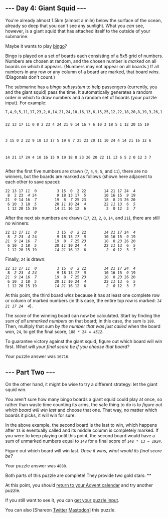 <main>
<article class="day-desc"><h2>--- Day 4: Giant Squid ---</h2><p>You're already almost 1.5km (almost a mile) below the surface of the ocean, already so deep that you can't see any sunlight. What you <em>can</em> see, however, is a giant squid that has attached itself to the outside of your submarine.</p>
<p>Maybe it wants to play <a href="https://en.wikipedia.org/wiki/Bingo_(American_version)" target="_blank">bingo</a>?</p>
<p>Bingo is played on a set of boards each consisting of a 5x5 grid of numbers. Numbers are chosen at random, and the chosen number is <em>marked</em> on all boards on which it appears. (Numbers may not appear on all boards.) If all numbers in any row or any column of a board are marked, that board <em>wins</em>. (Diagonals don't count.)</p>
<p>The submarine has a <em>bingo subsystem</em> to help passengers (currently, you and the giant squid) pass the time. It automatically generates a random order in which to draw numbers and a random set of boards (your puzzle input). For example:</p>
<pre><code>7,4,9,5,11,17,23,2,0,14,21,24,10,16,13,6,15,25,12,22,18,20,8,19,3,26,1

22 13 17 11  0
 8  2 23  4 24
21  9 14 16  7
 6 10  3 18  5
 1 12 20 15 19

 3 15  0  2 22
 9 18 13 17  5
19  8  7 25 23
20 11 10 24  4
14 21 16 12  6

14 21 17 24  4
10 16 15  9 19
18  8 23 26 20
22 11 13  6  5
 2  0 12  3  7
</code></pre>
<p>After the first five numbers are drawn (<code>7</code>, <code>4</code>, <code>9</code>, <code>5</code>, and <code>11</code>), there are no winners, but the boards are marked as follows (shown here adjacent to each other to save space):</p>
<pre><code>22 13 17 <em>11</em>  0         3 15  0  2 22        14 21 17 24  <em>4</em>
 8  2 23  <em>4</em> 24         <em>9</em> 18 13 17  <em>5</em>        10 16 15  <em>9</em> 19
21  <em>9</em> 14 16  <em>7</em>        19  8  <em>7</em> 25 23        18  8 23 26 20
 6 10  3 18  <em>5</em>        20 <em>11</em> 10 24  <em>4</em>        22 <em>11</em> 13  6  <em>5</em>
 1 12 20 15 19        14 21 16 12  6         2  0 12  3  <em>7</em>
</code></pre>
<p>After the next six numbers are drawn (<code>17</code>, <code>23</code>, <code>2</code>, <code>0</code>, <code>14</code>, and <code>21</code>), there are still no winners:</p>
<pre><code>22 13 <em>17</em> <em>11</em>  <em>0</em>         3 15  <em>0</em>  <em>2</em> 22        <em>14</em> <em>21</em> <em>17</em> 24  <em>4</em>
 8  <em>2</em> <em>23</em>  <em>4</em> 24         <em>9</em> 18 13 <em>17</em>  <em>5</em>        10 16 15  <em>9</em> 19
<em>21</em>  <em>9</em> <em>14</em> 16  <em>7</em>        19  8  <em>7</em> 25 <em>23</em>        18  8 <em>23</em> 26 20
 6 10  3 18  <em>5</em>        20 <em>11</em> 10 24  <em>4</em>        22 <em>11</em> 13  6  <em>5</em>
 1 12 20 15 19        <em>14</em> <em>21</em> 16 12  6         <em>2</em>  <em>0</em> 12  3  <em>7</em>
</code></pre>
<p>Finally, <code>24</code> is drawn:</p>
<pre><code>22 13 <em>17</em> <em>11</em>  <em>0</em>         3 15  <em>0</em>  <em>2</em> 22        <em>14</em> <em>21</em> <em>17</em> <em>24</em>  <em>4</em>
 8  <em>2</em> <em>23</em>  <em>4</em> <em>24</em>         <em>9</em> 18 13 <em>17</em>  <em>5</em>        10 16 15  <em>9</em> 19
<em>21</em>  <em>9</em> <em>14</em> 16  <em>7</em>        19  8  <em>7</em> 25 <em>23</em>        18  8 <em>23</em> 26 20
 6 10  3 18  <em>5</em>        20 <em>11</em> 10 <em>24</em>  <em>4</em>        22 <em>11</em> 13  6  <em>5</em>
 1 12 20 15 19        <em>14</em> <em>21</em> 16 12  6         <em>2</em>  <em>0</em> 12  3  <em>7</em>
</code></pre>
<p>At this point, the third board <em>wins</em> because it has at least one complete row or column of marked numbers (in this case, the entire top row is marked: <code><em>14 21 17 24  4</em></code>).</p>
<p>The <em>score</em> of the winning board can now be calculated. Start by finding the <em>sum of all unmarked numbers</em> on that board; in this case, the sum is <code>188</code>. Then, multiply that sum by <em>the number that was just called</em> when the board won, <code>24</code>, to get the final score, <code>188 * 24 = <em>4512</em></code>.</p>
<p>To guarantee victory against the giant squid, figure out which board will win first. <em>What will your final score be if you choose that board?</em></p>
</article>
<p>Your puzzle answer was <code>16716</code>.</p><article class="day-desc"><h2 id="part2">--- Part Two ---</h2><p>On the other hand, it might be wise to try a different strategy: <span title="That's 'cuz a submarine don't pull things' antennas out of their sockets when they lose. Giant squid are known to do that.">let the giant squid win</span>.</p>
<p>You aren't sure how many bingo boards a giant squid could play at once, so rather than waste time counting its arms, the safe thing to do is to <em>figure out which board will win last</em> and choose that one. That way, no matter which boards it picks, it will win for sure.</p>
<p>In the above example, the second board is the last to win, which happens after <code>13</code> is eventually called and its middle column is completely marked. If you were to keep playing until this point, the second board would have a sum of unmarked numbers equal to <code>148</code> for a final score of <code>148 * 13 = <em>1924</em></code>.</p>
<p>Figure out which board will win last. <em>Once it wins, what would its final score be?</em></p>
</article>
<p>Your puzzle answer was <code>4880</code>.</p><p class="day-success">Both parts of this puzzle are complete! They provide two gold stars: **</p>
<p>At this point, you should <a href="/2021">return to your Advent calendar</a> and try another puzzle.</p>
<p>If you still want to see it, you can <a href="4/input" target="_blank">get your puzzle input</a>.</p>
<p>You can also <span class="share">[Share<span class="share-content">on
  <a href="https://twitter.com/intent/tweet?text=I%27ve+completed+%22Giant+Squid%22+%2D+Day+4+%2D+Advent+of+Code+2021&amp;url=https%3A%2F%2Fadventofcode%2Ecom%2F2021%2Fday%2F4&amp;related=ericwastl&amp;hashtags=AdventOfCode" target="_blank">Twitter</a>
  <a href="javascript:void(0);" onclick="var mastodon_instance=prompt('Mastodon Instance / Server Name?'); if(typeof mastodon_instance==='string' &amp;&amp; mastodon_instance.length){this.href='https://'+mastodon_instance+'/share?text=I%27ve+completed+%22Giant+Squid%22+%2D+Day+4+%2D+Advent+of+Code+2021+%23AdventOfCode+https%3A%2F%2Fadventofcode%2Ecom%2F2021%2Fday%2F4'}else{return false;}" target="_blank">Mastodon</a></span>]</span> this puzzle.</p>
</main>
